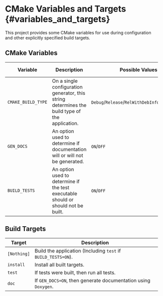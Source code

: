 # CMake Variables and Targets {#variables_and_targets}

This project provides some CMake variables for use during configuration and other explicitly specified build targets.

## CMake Variables

| Variable           | Description                                                                                    | Possible Values                                 | Default Value |
|--------------------|------------------------------------------------------------------------------------------------|-------------------------------------------------|---------------|
| `CMAKE_BUILD_TYPE` | On a single configuration generator, this string determines the build type of the application. | `Debug`/`Release`/`RelWithDebInfo`/`MinSizeRel` | `Release`     |
| `GEN_DOCS`         | An option used to determine if documentation will or will not be generated.                    | `ON`/`OFF`                                      | `OFF`         |
| `BUILD_TESTS`      | An option used to determine if the test executable should or should not be built.              | `ON`/`OFF`                                      | `OFF`         |

## Build Targets

| Target      | Description                                                    |
|-------------|----------------------------------------------------------------|
| `[Nothing]` | Build the application (Including `test` if `BUILD_TESTS=ON`).  |
| `install`   | Install all built targets.                                     |
| `test`      | If tests were built, then run all tests.                       |
| `doc`       | If `GEN_DOCS=ON`, then generate documentation using `Doxygen`. |

